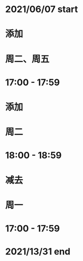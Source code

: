 # 2021/06/07 start
# 添加
# 周二、周五
# 17:00 - 17:59
# 添加
# 周二
# 18:00 - 18:59
# 减去
# 周一
# 17:00 - 17:59
# 2021/13/31 end